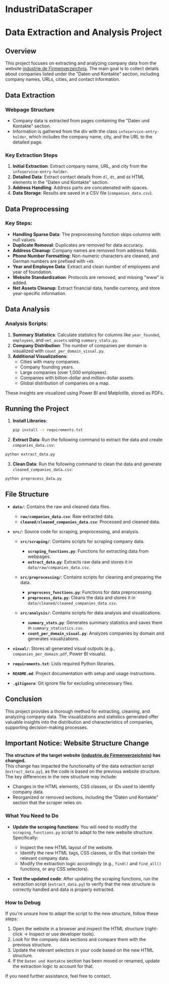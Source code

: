 # IndustriDataScraper

# Data Extraction and Analysis Project

## Overview

This project focuses on extracting and analyzing company data from the website [industrie.de Firmenverzeichnis](https://industrie.de/firmenverzeichnis/). The main goal is to collect details about companies listed under the "Daten und Kontakte" section, including company names, URLs, cities, and contact information.

## Data Extraction

### Webpage Structure
- Company data is extracted from pages containing the "Daten und Kontakte" section.
- Information is gathered from the div with the class `infoservice-entry-holder`, which includes the company name, city, and the URL to the detailed page.

### Key Extraction Steps
1. **Initial Extraction**: Extract company name, URL, and city from the `infoservice-entry-holder`.
2. **Detailed Data**: Extract contact details from `dl`, `dt`, and `dd` HTML elements in the "Daten und Kontakte" section.
3. **Address Handling**: Address parts are concatenated with spaces.
4. **Data Storage**: Results are saved in a CSV file (`companies_data.csv`).

## Data Preprocessing

### Key Steps:
- **Handling Sparse Data**: The preprocessing function skips columns with null values.
- **Duplicate Removal**: Duplicates are removed for data accuracy.
- **Address Cleanup**: Company names are removed from address fields.
- **Phone Number Formatting**: Non-numeric characters are cleaned, and German numbers are prefixed with `+49`.
- **Year and Employee Data**: Extract and clean number of employees and year of foundation.
- **Website Standardization**: Protocols are removed, and missing "www" is added.
- **Net Assets Cleanup**: Extract financial data, handle currency, and store year-specific information.

## Data Analysis

### Analysis Scripts:
1. **Summary Statistics**: Calculate statistics for columns like `year_founded`, `employees`, and `net_assets` using `summary_stats.py`.
2. **Company Distribution**: The number of companies per domain is visualized with `count_per_domain_visual.py`.
3. **Additional Visualizations**: 
   - Cities with many companies.
   - Company founding years.
   - Large companies (over 1,000 employees).
   - Companies with billion-dollar and million-dollar assets.
   - Global distribution of companies on a map.

These insights are visualized using Power BI and Matplotlib, stored as PDFs.

## Running the Project

1. **Install Libraries**:  
   ```bash
   pip install -r requirements.txt
   ```

2. **Extract Data**:
Run the following command to extract the data and create `companies_data.csv`:

```bash
python extract_data.py
```

3. **Clean Data**:
Run the following command to clean the data and generate `cleaned_companies_data.csv`:

```bash
python preprocess_data.py
```

## File Structure

- **`data/`**: Contains the raw and cleaned data files.
  - **`raw/companies_data.csv`**: Raw extracted data.
  - **`cleaned/cleaned_companies_data.csv`**: Processed and cleaned data.

- **`src/`**: Source code for scraping, preprocessing, and analysis.
  - **`src/scraping/`**: Contains scripts for scraping company data.
    - **`scraping_functions.py`**: Functions for extracting data from webpages.
    - **`extract_data.py`**: Extracts raw data and stores it in `data/raw/companies_data.csv`.
  
  - **`src/preprocessing/`**: Contains scripts for cleaning and preparing the data.
    - **`preprocess_functions.py`**: Functions for data preprocessing.
    - **`preprocess_data.py`**: Cleans the data and stores it in `data/cleaned/cleaned_companies_data.csv`.

  - **`src/analysis/`**: Contains scripts for data analysis and visualizations.
    - **`summary_stats.py`**: Generates summary statistics and saves them in `summary_statistics.csv`.
    - **`count_per_domain_visual.py`**: Analyzes companies by domain and generates visualizations.

- **`visual/`**: Stores all generated visual outputs (e.g., `companies_per_domain.pdf`, Power BI visuals).
  
- **`requirements.txt`**: Lists required Python libraries.
- **`README.md`**: Project documentation with setup and usage instructions.
- **`.gitignore`**: Git ignore file for excluding unnecessary files.

## Conclusion

This project provides a thorough method for extracting, cleaning, and analyzing company data. The visualizations and statistics generated offer valuable insights into the distribution and characteristics of companies, supporting decision-making processes.


## Important Notice: Website Structure Change

**The structure of the target website ([industrie.de Firmenverzeichnis](https://industrie.de/firmenverzeichnis/)) has changed.**  
This change has impacted the functionality of the data extraction script (`extract_data.py`), as the code is based on the previous website structure. The key differences in the new structure may include:

- Changes in the HTML elements, CSS classes, or IDs used to identify company data.
- Reorganized or removed sections, including the "Daten und Kontakte" section that the scraper relies on.

### What You Need to Do

- **Update the scraping functions**: You will need to modify the `scraping_functions.py` script to adapt to the new website structure. Specifically:
  - Inspect the new HTML layout of the website.
  - Identify the new HTML tags, CSS classes, or IDs that contain the relevant company data.
  - Modify the extraction logic accordingly (e.g., `find()` and `find_all()` functions, or any CSS selectors).
  
- **Test the updated code**: After updating the scraping functions, run the extraction script (`extract_data.py`) to verify that the new structure is correctly handled and data is properly extracted.

### How to Debug

If you're unsure how to adapt the script to the new structure, follow these steps:
1. Open the website in a browser and inspect the HTML structure (right-click -> Inspect or use developer tools).
2. Look for the company data sections and compare them with the previous structure.
3. Update the relevant selectors in your code based on the new HTML structure.
4. If the `Daten und Kontakte` section has been moved or renamed, update the extraction logic to account for that.

If you need further assistance, feel free to contact.